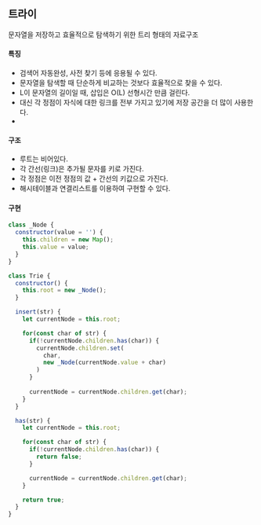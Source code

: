 ## 트라이
문자열을 저장하고 효율적으로 탐색하기 위한 트리 형태의 자료구조

#### 특징
- 검색어 자동완성, 사전 찾기 등에 응용될 수 있다.
- 문자열을 탐색할 때 단순하게 비교하는 것보다 효율적으로 찾을 수 있다.
- L이 문자열의 길이일 때, 삽입은 O(L) 선형시간 만큼 걸린다.
- 대신 각 정점이 자식에 대한 링크를 전부 가지고 있기에 저장 공간을 더 많이 사용한다.
-
#### 구조
- 루트는 비어있다.
- 각 간선(링크)은 추가될 문자를 키로 가진다.
- 각 정점은 이전 정점의 값 + 간선의 키값으로 가진다.
- 해시테이블과 연결리스트를 이용하여 구현할 수 있다.

#### 구현
```javascript
class _Node {
  constructor(value = '') {
    this.children = new Map();
    this.value = value;
  }
}

class Trie {
  constructor() {
    this.root = new _Node();
  }

  insert(str) {
    let currentNode = this.root;

    for(const char of str) {
      if(!currentNode.children.has(char)) {
        currentNode.children.set(
          char,
          new _Node(currentNode.value + char)
        )
      }
      
      currentNode = currentNode.children.get(char);
    }
  }

  has(str) {
    let currentNode = this.root;

    for(const char of str) {
      if(!currentNode.children.has(char)) {
        return false;
      }

      currentNode = currentNode.children.get(char);
    }

    return true;
  }
}

```